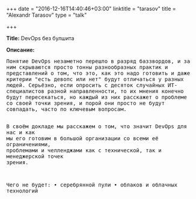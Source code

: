 +++
date = "2016-12-16T14:40:46+03:00"
linktitle = "tarasov"
title = "Alexandr Tarasov"
type = "talk"

+++

<div class="span-15  ">
  <div class="span-15  last ">
  <p><strong>Title:</strong>
DevOps без булшита
</p>

<p><strong>Описание:</strong></p>

<p><pre style='white-space: pre-wrap;       /* Since CSS 2.1 */
    white-space: -moz-pre-wrap;  /* Mozilla, since 1999 */
    white-space: -pre-wrap;      /* Opera 4-6 */
    white-space: -o-pre-wrap;    /* Opera 7 */
    word-wrap: break-word;     '>
Понятие DevOps незаметно перешло в разряд баззвордов, и за ним скрываются просто тонны разнообразных практик и представлений о том, что это, как это надо готовить и даже критерии "есть девопс или нет" будут отличаться у разных людей. Серьёзно, если опросить с десяток случайных ИТ-специалистов разной направленности, то их мнения конечно будут пересекаться, но каждый из них расскажет о проблеме со своей точки зрения, и порой они просто не будут совпадать, часто по ключевым вопросам.

В своём докладе мы расскажем о том, что значит DevOps для нас и как мы его готовим в большой организации со всеми её ограничениями, проблемами и челленджами как с технической, так и менеджерской точек зрения. 

Чего не будет:
•	серебрянной пули
•	облаков и облачных технологий


</pre>
</p>
  </div>
</div>

